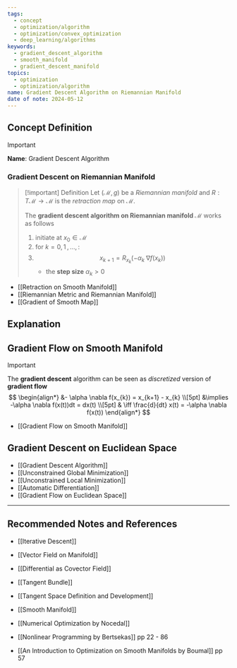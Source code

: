 ```yaml
---
tags:
  - concept
  - optimization/algorithm
  - optimization/convex_optimization
  - deep_learning/algorithms
keywords:
  - gradient_descent_algorithm
  - smooth_manifold
  - gradient_descent_manifold
topics:
  - optimization
  - optimization/algorithm
name: Gradient Descent Algorithm on Riemannian Manifold
date of note: 2024-05-12
---
```


## Concept Definition

>[!important]
>**Name**: Gradient Descent Algorithm

### Gradient Descent on Riemannian Manifold

>[!important] Definition
>Let $(\mathcal{M}, g)$ be a *Riemannian manifold* and $R: T\mathcal{M} \to \mathcal{M}$ is the *retraction map* on $\mathcal{M}$.
>
>The **gradient descent algorithm on Riemannian manifold $\mathcal{M}$** works as follows
>1. initiate at $x_{0} \in \mathcal{M}$
>2. for $k=0,1 \,{,}\ldots{,}\,$:
>	1. $$x_{k+1} = R_{x_{k}}\left(-\alpha_{k}\; \nabla f(x_{k})\right)$$
>		- the **step size** $\alpha_{k}>0$

- [[Retraction on Smooth Manifold]]
- [[Riemannian Metric and Riemannian Manifold]]
- [[Gradient of Smooth Map]]


## Explanation


## Gradient Flow on Smooth Manifold

>[!important]
>The **gradient descent** algorithm can be seen as *discretized* version of **gradient flow**
>$$
>\begin{align*}
>&- \alpha \nabla f(x_{k})  = x_{k+1} - x_{k} \\[5pt]
>&\implies -\alpha \nabla f(x(t))dt  = dx(t) \\[5pt]
>& \iff \frac{d}{dt} x(t) = -\alpha \nabla f(x(t))
>\end{align*}
>$$ 

- [[Gradient Flow on Smooth Manifold]]

## Gradient Descent on Euclidean Space


- [[Gradient Descent Algorithm]]
- [[Unconstrained Global Minimization]]
- [[Unconstrained Local Minimization]]
- [[Automatic Differentiation]]
- [[Gradient Flow on Euclidean Space]]


-----------
##  Recommended Notes and References

- [[Iterative Descent]]



- [[Vector Field on Manifold]]
- [[Differential as Covector Field]]
- [[Tangent Bundle]]
- [[Tangent Space Definition and Development]]
- [[Smooth Manifold]]


- [[Numerical Optimization by Nocedal]]
- [[Nonlinear Programming by Bertsekas]] pp 22 - 86
- [[An Introduction to Optimization on Smooth Manifolds by Boumal]] pp 57